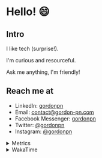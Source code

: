 # Hello! 😄

## Intro

I like tech (surprise!).

I'm curious and resourceful.

Ask me anything, I'm friendly!

## Reach me at

- LinkedIn: [gordonpn](https://www.linkedin.com/in/gordonpn/)
- Email: [contact@gordon-pn.com](mailto:contact@gordon-pn.com)
- Facebook Messenger: [gordonpn](https://www.messenger.com/t/Gordonpn)
- Twitter: [@gordonpn](https://twitter.com/Gordonpn)
- Instagram: [@gordonpn](https://www.instagram.com/gordonpn/)

<details>
  <summary>Metrics</summary>

  <img align="center" src="https://github.com/gordonpn/gordonpn/blob/master/github-metrics.svg" alt="GitHub Metrics">

</details>

<details>
  <summary>WakaTime</summary>

  <!--START_SECTION:waka-->
![Code Time](http://img.shields.io/badge/Code%20Time-0%20secs-blue)

![Profile Views](http://img.shields.io/badge/Profile%20Views-0-blue)

**🐱 My GitHub Data** 

> 🏆 404 Contributions in the Year 2022
 > 
> 📦 137.9 kB Used in GitHub's Storage 
 > 
> 🚫 Not Opted to Hire
 > 
> 📜 34 Public Repositories 
 > 
> 🔑 14 Private Repositories  
 > 
**I'm an Early 🐤** 

```text
🌞 Morning    175 commits    █████░░░░░░░░░░░░░░░░░░░░   21.37% 
🌆 Daytime    309 commits    █████████░░░░░░░░░░░░░░░░   37.73% 
🌃 Evening    298 commits    █████████░░░░░░░░░░░░░░░░   36.39% 
🌙 Night      37 commits     █░░░░░░░░░░░░░░░░░░░░░░░░   4.52%

```
📅 **I'm Most Productive on Wednesday** 

```text
Monday       127 commits    ████░░░░░░░░░░░░░░░░░░░░░   15.51% 
Tuesday      100 commits    ███░░░░░░░░░░░░░░░░░░░░░░   12.21% 
Wednesday    186 commits    █████░░░░░░░░░░░░░░░░░░░░   22.71% 
Thursday     111 commits    ███░░░░░░░░░░░░░░░░░░░░░░   13.55% 
Friday       124 commits    ███░░░░░░░░░░░░░░░░░░░░░░   15.14% 
Saturday     58 commits     █░░░░░░░░░░░░░░░░░░░░░░░░   7.08% 
Sunday       113 commits    ███░░░░░░░░░░░░░░░░░░░░░░   13.8%

```


📊 **This Week I Spent My Time On** 

```text
⌚︎ Time Zone: America/Toronto

💬 Programming Languages: 
TypeScript               2 hrs 44 mins       ████████████░░░░░░░░░░░░░   49.03% 
Bash                     1 hr 20 mins        ██████░░░░░░░░░░░░░░░░░░░   24.15% 
C#                       22 mins             █░░░░░░░░░░░░░░░░░░░░░░░░   6.67% 
JSON                     17 mins             █░░░░░░░░░░░░░░░░░░░░░░░░   5.12% 
Java                     16 mins             █░░░░░░░░░░░░░░░░░░░░░░░░   4.78%

🔥 Editors: 
VS Code                  3 hrs 38 mins       █████████████████████░░░░   85.52% 
IntelliJ                 37 mins             ███░░░░░░░░░░░░░░░░░░░░░░   14.48%

🐱‍💻 Projects: 
CdkWorkshopGorphaCDK     3 hrs               █████████████░░░░░░░░░░░░   53.42% 
pitr                     1 hr 16 mins        █████░░░░░░░░░░░░░░░░░░░░   22.67% 
aws-embedded-metrics-dotn32 mins             ██░░░░░░░░░░░░░░░░░░░░░░░   9.57% 
emf-dotnet-play          22 mins             █░░░░░░░░░░░░░░░░░░░░░░░░   6.61% 
CdkWorkshopGorphaTests   16 mins             █░░░░░░░░░░░░░░░░░░░░░░░░   4.74%

💻 Operating System: 
Mac                      4 hrs 9 mins        █████████████████████████   100.0%

```

**I Mostly Code in JavaScript** 

```text
JavaScript               10 repos            ████░░░░░░░░░░░░░░░░░░░░░   18.87% 
Java                     10 repos            ████░░░░░░░░░░░░░░░░░░░░░   18.87% 
Python                   7 repos             ███░░░░░░░░░░░░░░░░░░░░░░   13.21% 
Ruby                     4 repos             ██░░░░░░░░░░░░░░░░░░░░░░░   7.55% 
TypeScript               4 repos             ██░░░░░░░░░░░░░░░░░░░░░░░   7.55%

```


**Timeline**

![Chart not found](https://raw.githubusercontent.com/gordonpn/gordonpn/master/charts/bar_graph.png) 


 Last Updated on 17/08/2022 05:25:25 UTC
<!--END_SECTION:waka-->
</details>

